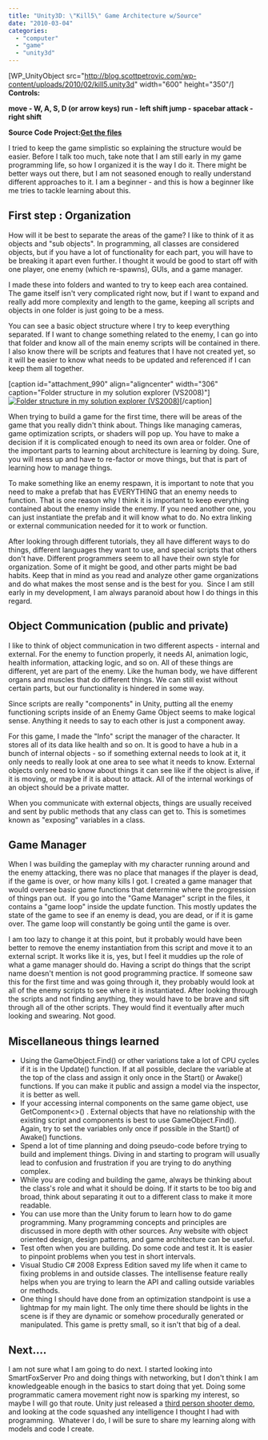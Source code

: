 ```yaml
---
title: "Unity3D: \"Kill5\" Game Architecture w/Source"
date: "2010-03-04"
categories: 
  - "computer"
  - "game"
  - "unity3d"
---
```


\[WP\_UnityObject src="http://blog.scottpetrovic.com/wp-content/uploads/2010/02/kill5.unity3d" width="600" height="350"/\] **Controls:**

**move - W, A, S, D (or arrow keys) run - left shift jump - spacebar attack - right shift**

**Source Code Project:[Get the files](http://blog.scottpetrovic.com/wp-content/uploads/2010/03/GameArchitectureKill5.rar)**

I tried to keep the game simplistic so explaining the structure would be easier. Before I talk too much, take note that I am still early in my game programming life, so how I organized it is the way I do it. There might be better ways out there, but I am not seasoned enough to really understand different approaches to it. I am a beginner - and this is how a beginner like me tries to tackle learning about this.

## First step : Organization

How will it be best to separate the areas of the game? I like to think of it as objects and "sub objects". In programming, all classes are considered objects, but if you have a lot of functionality for each part, you will have to be breaking it apart even further. I thought it would be good to start off with one player, one enemy (which re-spawns), GUIs, and a game manager.

I made these into folders and wanted to try to keep each area contained. The game itself isn't very complicated right now, but if I want to expand and really add more complexity and length to the game, keeping all scripts and objects in one folder is just going to be a mess.

You can see a basic object structure where I try to keep everything separated. If I want to change something related to the enemy, I can go into that folder and know all of the main enemy scripts will be contained in there. I also know there will be scripts and features that I have not created yet, so it will be easier to know what needs to be updated and referenced if I can keep them all together.

\[caption id="attachment\_990" align="aligncenter" width="306" caption="Folder structure in my solution explorer (VS2008)"\][![Folder structure in my solution explorer (VS2008)](/images/folder-structure.gif "folder-structure")](http://blog.scottpetrovic.com/wp-content/uploads/2010/03/folder-structure.gif)\[/caption\]

When trying to build a game for the first time, there will be areas of the game that you really didn't think about. Things like managing cameras, game optimization scripts, or shaders will pop up. You have to make a decision if it is complicated enough to need its own area or folder. One of the important parts to learning about architecture is learning by doing. Sure, you will mess up and have to re-factor or move things, but that is part of learning how to manage things.

To make something like an enemy respawn, it is important to note that you need to make a prefab that has EVERYTHING that an enemy needs to function. That is one reason why I think it is important to keep everything contained about the enemy inside the enemy. If you need another one, you can just instantiate the prefab and it will know what to do. No extra linking or external communication needed for it to work or function.

After looking through different tutorials, they all have different ways to do things, different languages they want to use, and special scripts that others don't have. Different programmers seem to all have their own style for organization. Some of it might be good, and other parts might be bad habits. Keep that in mind as you read and analyze other game organizations and do what makes the most sense and is the best for you.  Since I am still early in my development, I am always paranoid about how I do things in this regard.

## Object Communication (public and private)

I like to think of object communication in two different aspects - internal and external. For the enemy to function properly, it needs AI, animation logic, health information, attacking logic, and so on. All of these things are different, yet are part of the enemy. Like the human body, we have different organs and muscles that do different things. We can still exist without certain parts, but our functionality is hindered in some way.

Since scripts are really "components" in Unity, putting all the enemy functioning scripts inside of an Enemy Game Object seems to make logical sense. Anything it needs to say to each other is just a component away.

For this game, I made the "Info" script the manager of the character. It stores all of its data like health and so on. It is good to have a hub in a bunch of internal objects - so if something external needs to look at it, it only needs to really look at one area to see what it needs to know. External objects only need to know about things it can see like if the object is alive, if it is moving, or maybe if it is about to attack. All of the internal workings of an object should be a private matter.

When you communicate with external objects, things are usually received and sent by public methods that any class can get to. This is sometimes known as "exposing" variables in a class.

## Game Manager

When I was building the gameplay with my character running around and the enemy attacking, there was no place that manages if the player is dead, if the game is over, or how many kills I got. I created a game manager that would oversee basic game functions that determine where the progression of things pan out.  If you go into the "Game Manager" script in the files, it contains a "game loop" inside the update function. This mostly updates the state of the game to see if an enemy is dead, you are dead, or if it is game over. The game loop will constantly be going until the game is over.

I am too lazy to change it at this point, but it probably would have been better to remove the enemy instantiation from this script and move it to an external script. It works like it is, yes, but I feel it muddies up the role of what a game manager should do. Having a script do things that the script name doesn't mention is not good programming practice. If someone saw this for the first time and was going through it, they probably would look at all of the enemy scripts to see where it is instantiated. After looking through the scripts and not finding anything, they would have to be brave and sift through all of the other scripts. They would find it eventually after much looking and swearing. Not good.

## Miscellaneous things learned

- Using the GameObject.Find() or other variations take a lot of CPU cycles if it is in the Update() function. If at all possible, declare the variable at the top of the class and assign it only once in the Start() or Awake() functions. If you can make it public and assign a model via the inspector, it is better as well.
- If your accessing internal components on the same game object, use GetComponent<>() . External objects that have no relationship with the existing script and components is best to use GameObject.Find().  Again, try to set the variables only once if possible in the Start() of Awake() functions.
- Spend a lot of time planning and doing pseudo-code before trying to build and implement things. Diving in and starting to program will usually lead to confusion and frustration if you are trying to do anything complex.
- While you are coding and building the game, always be thinking about the class's role and what it should be doing. If it starts to be too big and broad, think about separating it out to a different class to make it more readable.
- You can use more than the Unity forum to learn how to do game programming. Many programming concepts and principles are discussed in more depth with other sources. Any website with object oriented design, design patterns, and game architecture can be useful.
- Test often when you are building. Do some code and test it. It is easier to pinpoint problems when you test in short intervals.
- Visual Studio C# 2008 Express Edition saved my life when it came to fixing problems in and outside classes. The intellisense feature really helps when you are trying to learn the API and calling outside variables or methods.
- One thing I should have done from an optimization standpoint is use a lightmap for my main light. The only time there should be lights in the scene is if they are dynamic or somehow procedurally generated or manipulated. This game is pretty small, so it isn't that big of a deal.

## Next....

I am not sure what I am going to do next. I started looking into SmartFoxServer Pro and doing things with networking, but I don't think I am knowledgeable enough in the basics to start doing that yet. Doing some programmatic camera movement right now is sparking my interest, so maybe I will go that route. Unity just released a [third person shooter demo](http://unity3d.com/gallery/live-demos/index.html#3rd-person-shooter), and looking at the code squashed any intelligence I thought I had with programming.  Whatever I do, I will be sure to share my learning along with models and code I create.

